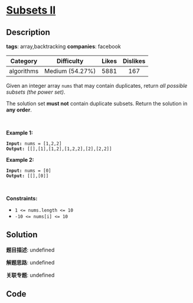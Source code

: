# [Subsets II](https://leetcode.com/problems/subsets-ii/description/)

## Description

**tags**: array,backtracking
**companies**: facebook

| Category | Difficulty | Likes | Dislikes |
| :------: | :--------: | :---: | :------: |
| algorithms | Medium (54.27%) | 5881 | 167 |

<p>Given an integer array <code>nums</code> that may contain duplicates, return <em>all possible subsets (the power set)</em>.</p>

<p>The solution set <strong>must not</strong> contain duplicate subsets. Return the solution in <strong>any order</strong>.</p>

<p>&nbsp;</p>
<p><strong>Example 1:</strong></p>
<pre><code><strong>Input:</strong> nums = [1,2,2]
<strong>Output:</strong> [[],[1],[1,2],[1,2,2],[2],[2,2]]</code></pre><p><strong>Example 2:</strong></p>
<pre><code><strong>Input:</strong> nums = [0]
<strong>Output:</strong> [[],[0]]</code></pre>
<p>&nbsp;</p>
<p><strong>Constraints:</strong></p>

<ul>
	<li><code>1 &lt;= nums.length &lt;= 10</code></li>
	<li><code>-10 &lt;= nums[i] &lt;= 10</code></li>
</ul>

## Solution

**题目描述**: undefined

**解题思路**: undefined

**关联专题**: undefined

## Code
